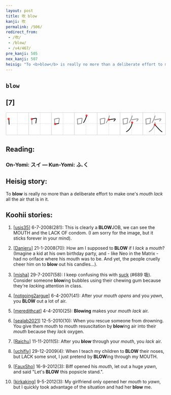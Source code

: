 ```yaml
---
layout: post
title: 吹 blow
kanji: 吹
permalink: /506/
redirect_from:
 - /吹/
 - /blow/
 - /v4/467/
pre_kanji: 505
nex_kanji: 507
heisig: "To <b>blow</b> is really no more than a deliberate effort to make one's <i>mouth lack</i> all the air that is in it."
---
```


## `blow`

## [7]

<div class="stroke"><img src="../images/E590B9.png" /></div>

## Reading:

### On-Yomi: スイ &mdash; Kun-Yomi: ふ.く

## Heisig story:

To <b>blow</b> is really no more than a deliberate effort to make one's <i>mouth lack</i> all the air that is in it.

## Koohii stories:

1) [<a href="http://kanji.koohii.com/profile/usis35">usis35</a>] 6-7-2008(281): This is clearly a<strong> BLOW</strong>JOB, we can see the MOUTH and the LACK OF condom. (I am sorry for the image, but it sticks forever in your mind).

2) [<a href="http://kanji.koohii.com/profile/Danieru">Danieru</a>] 21-1-2008(70): How am I supposed to<strong> BLOW</strong> if I <em>lack</em> a <em>mouth</em>? (Imagine a kid at his own birthday party, and - like Neo in the Matrix - had no oriface where his mouth was to be. And yet, the people cruelly cheer him on to<strong> blow</strong> out his candles...).

3) [<a href="http://kanji.koohii.com/profile/misha">misha</a>] 29-7-2007(58): I keep confusing this with <a href="../689">suck</a> (#689 吸). Consider someone<strong> blow</strong>ing bubbles using their chewing gum because they&#039;re <em>lack</em>ing attention in class.

4) [<a href="http://kanji.koohii.com/profile/notgoing2argue">notgoing2argue</a>] 6-4-2007(41): After your <em>mouth opens</em> and you <em>yawn</em>, you<strong> BLOW</strong> out a lot of air.

5) [<a href="http://kanji.koohii.com/profile/meredithcat">meredithcat</a>] 4-4-2010(25): <strong>Blowing</strong> makes your <em>mouth</em> <em>lack</em> air.

6) [<a href="http://kanji.koohii.com/profile/sealab2021">sealab2021</a>] 12-5-2010(10): When you rescue someone from drowning. You give them mouth to mouth resuscitation by<strong> blow</strong>ing air into their <em>mouth</em> because they <em>lack</em> oxygen.

7) [<a href="http://kanji.koohii.com/profile/Raichu">Raichu</a>] 11-11-2011(5): After you<strong> blow</strong> through your <em>mouth</em>, you <em>lack</em> air.

8) [<a href="http://kanji.koohii.com/profile/uchifly">uchifly</a>] 29-12-2009(4): When I teach my children to<strong> BLOW</strong> their noses, but LACK some snot, I just pretend by<strong> BLOW</strong>ing through my MOUTH.

9) [<a href="http://kanji.koohii.com/profile/FauxSho">FauxSho</a>] 16-9-2012(3): Biff opened his <em>mouth</em>, let out a huge <em>yawn</em>, and said &quot;Let&#039;s<strong> BLOW</strong> this popsicle stand.&quot;.

10) [<a href="http://kanji.koohii.com/profile/kirkaking">kirkaking</a>] 9-5-2012(3): My girlfriend only opened her <em>mouth</em> to <em>yawn</em>, but I quickly took advantage of the situation and had her<strong> blow</strong> me.
